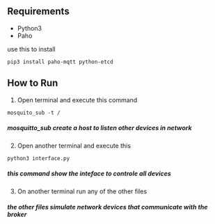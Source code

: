 ## Requirements
- Python3 
- Paho

use this to install 

``` 
pip3 install paho-mqtt python-etcd 
```

## How to Run
1. Open terminal and execute this command

```
mosquito_sub -t /
```

##### mosquitto_sub create a host to listen other devices in network

2. Open another terminal and execute this

```
python3 interface.py
```

##### this command show the inteface to controle all devices

3. On another terminal run any of the other files 

##### the other files simulate network devices that communicate with the broker
